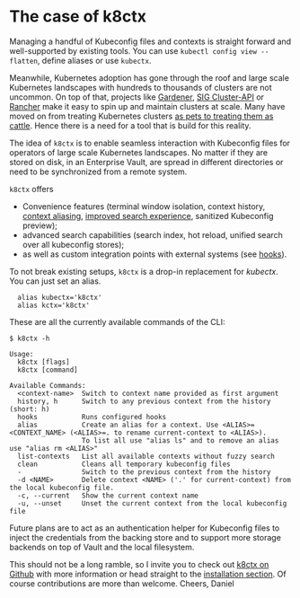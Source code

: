 # The case of k8ctx

Managing a handful of Kubeconfig files and contexts is straight forward and well-supported by existing tools.
You can use `kubectl config view --flatten`, define aliases or use `kubectx`.

Meanwhile, Kubernetes adoption has gone through the roof and large scale Kubernetes landscapes 
with hundreds to thousands of clusters are not uncommon.
On top of that, projects like [Gardener](https://gardener.cloud/), [SIG Cluster-API](https://github.com/kubernetes-sigs/cluster-api) or [Rancher](https://github.com/rancher/rancher) make it easy to spin up 
and maintain clusters at scale.
Many have moved on from treating Kubernetes clusters
[as pets to treating them as cattle](https://devops.stackexchange.com/questions/653/what-is-the-definition-of-cattle-not-pets).
Hence there is a need for a tool that is build for this reality.

The idea of `k8ctx` is to enable seamless interaction with Kubeconfig files
for operators of large scale Kubernetes landscapes.
No matter if they are stored on disk, in an Enterprise Vault, are spread in different directories 
or need to be synchronized from a remote system.

`k8ctx` offers
- Convenience features (terminal window isolation, context history, [context aliasing](https://github.com/danielfoehrKn/kubeswitch#define-context-alias), [improved search experience](https://github.com/danielfoehrKn/kubeswitch#improved-search-experience), sanitized Kubeconfig preview);
- advanced search capabilities (search index, hot reload, unified search over all kubeconfig stores);
- as well as custom integration points with external systems (see [hooks](https://github.com/danielfoehrKn/kubeswitch/tree/master/hooks/README.md)).

To not break existing setups, `k8ctx` is a drop-in replacement for _kubectx_.
You can just set an alias.

```
  alias kubectx='k8ctx'
  alias kctx='k8ctx'
```

These are all the currently available commands of the CLI:
```
$ k8ctx -h

Usage:
  k8ctx [flags]
  k8ctx [command]

Available Commands:
  <context-name>  Switch to context name provided as first argument
  history, h      Switch to any previous context from the history (short: h)
  hooks           Runs configured hooks
  alias           Create an alias for a context. Use <ALIAS>=<CONTEXT_NAME> (<ALIAS>=. to rename current-context to <ALIAS>). 
                  To list all use "alias ls" and to remove an alias use "alias rm <ALIAS>"
  list-contexts   List all available contexts without fuzzy search
  clean           Cleans all temporary kubeconfig files
  -               Switch to the previous context from the history
  -d <NAME>       Delete context <NAME> ('.' for current-context) from the local kubeconfig file.
  -c, --current   Show the current context name
  -u, --unset     Unset the current context from the local kubeconfig file
```

Future plans are to act as an authentication helper for Kubeconfig files 
to inject the credentials from the backing store
and to support more storage backends on top of Vault and the local filesystem.

This should not be a long ramble, so I invite you to check out [k8ctx on Github](https://github.com/danielfoehrKn/kubeswitch) 
with more information or head straight to the [installation section](https://github.com/danielfoehrKn/kubeswitch#installation).
Of course contributions are more than welcome.
Cheers,
Daniel